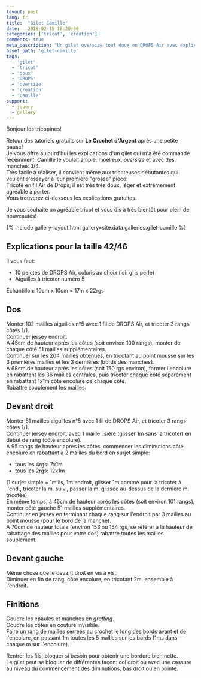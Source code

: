 ```yaml
---
layout: post
lang: fr
title:  "Gilet Camille"
date:   2018-02-15 18:20:00
categories: ['tricot', 'création']
comments: true
meta_description: "Un gilet oversize tout doux en DROPS Air avec explications gratuites"
asset_path: 'gilet-camille'
tags:
  - 'gilet'
  - 'tricot'
  - 'doux'
  - 'DROPS'
  - 'oversize'
  - 'creation'
  - 'Camille'
support:
  - jquery
  - gallery
---
```



Bonjour les tricopines!

Retour des tutoriels gratuits sur **Le Crochet d'Argent** après une petite pause!  
Je vous offre aujourd'hui les explications d'un gilet qui m'a été commandé récemment: Camille le voulait ample, moelleux, *oversize* et avec des manches 3/4.  
Très facile à réaliser, il convient même aux tricoteuses débutantes qui veulent s'essayer à leur première "grosse" pièce!  
Tricoté en fil Air de Drops, il est très très doux, léger et extrêmement agréable à porter.  
Vous trouverez ci-dessous les explications gratuites.

Je vous souhaite un agréable tricot et vous dis à très bientôt pour plein de nouveautés!

{% include gallery-layout.html gallery=site.data.galleries.gilet-camille %}

## Explications pour la taille 42/46

Il vous faut:
* 10 pelotes de DROPS Air, coloris au choix (ici: gris perle)
* Aiguilles à tricoter numéro 5

Échantillon: 10cm x 10cm = 17m x 22rgs

## Dos

Monter 102 mailles aiguilles n°5 avec 1 fil de DROPS Air, et tricoter 3 rangs côtes 1/1.  
Continuer jersey endroit.  
À 45cm de hauteur après les côtes (soit environ 100 rangs), monter de chaque côté 51 mailles supplémentaires.  
Continuer sur les 204 mailles obtenues, en tricotant au point mousse sur les 3 premières mailles et les 3 dernières (bords des manches).  
A 68cm de hauteur après les côtes (soit 150 rgs environ), former l'encolure en rabattant les 36 mailles centrales, puis tricoter chaque côté séparément en rabattant 1x1m côté encolure de chaque côté.  
Rabattre souplement les mailles.

## Devant droit

Monter 51 mailles aiguilles n°5 avec 1 fil de DROPS Air, et tricoter 3 rangs côtes 1/1.  
Continuer jersey endroit, avec 1 maille lisière (glisser 1m sans la tricoter) en début de rang (côté encolure).  
A 95 rangs de hauteur après les côtes, commencer les diminutions côté encolure en rabattant à 2 mailles du bord en surjet simple:
* tous les 4rgs: 7x1m  
* tous les 2rgs: 12x1m  

(1 surjet simple = 1m lis, 1m endroit, glisser 1m comme pour la tricoter à l'end., tricoter la m. suiv., passer la m. glissée au-dessus de la dernière m. tricotée)  
En même temps, à 45cm de hauteur après les côtes (soit environ 101 rangs), monter côté gauche 51 mailles supplémentaires.  
Continuer en jersey en terminant chaque rang sur l'endroit par 3 mailles au point mousse (pour le bord de la manche).  
A 70cm de hauteur totale (environ 153 ou 154 rgs, se référer à la hauteur de rabattage des mailles pour votre dos) rabattre toutes les mailles souplement.

## Devant gauche

Même chose que le devant droit en vis à vis.  
Diminuer en fin de rang, côté encolure, en tricotant 2m. ensemble à l'endroit.

## Finitions

Coudre les épaules et manches en *grafting*.  
Coudre les côtés en couture invisible.  
Faire un rang de mailles serrées au crochet le long des bords avant et de l'encolure, en passant 1m toutes les 5 mailles sur les bords (1ms dans chaque m sur l'encolure).

Rentrer les fils, bloquer si besoin pour obtenir une bordure bien nette.  
Le gilet peut se bloquer de différentes façon: col droit ou avec une cassure au niveau du commencement des diminutions, bas droit ou en pointe. 


